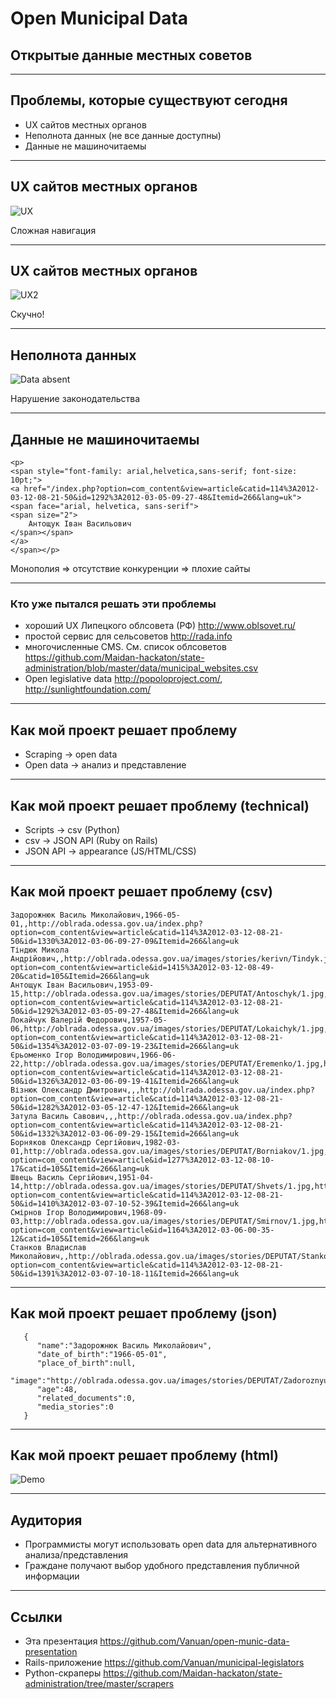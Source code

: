 # Open Municipal Data
## Открытые данные местных советов

---

## Проблемы, которые существуют сегодня

* UX сайтов местных органов
* Неполнота данных (не все данные доступны)
* Данные не машиночитаемы

---


## UX сайтов местных органов

![UX](/open-munic-data-presentation/ux.png)

Сложная навигация

---

## UX сайтов местных органов

![UX2](/open-munic-data-presentation/ux2.png)

Скучно!

---

## Неполнота данных

![Data absent](/open-munic-data-presentation/data_absent.png)

Нарушение законодательства

---

## Данные не машиночитаемы

	<p>
	<span style="font-family: arial,helvetica,sans-serif; font-size: 10pt;">
	<a href="/index.php?option=com_content&view=article&catid=114%3A2012-03-12-08-21-50&id=1292%3A2012-03-05-09-27-48&Itemid=266&lang=uk">
	<span face="arial, helvetica, sans-serif">
	<span size="2">
		Антощук Іван Васильович
	</span></span>
	</a>
	</span></p>

Монополия => отсутствие конкуренции => плохие сайты

---

### Кто уже пытался решать эти проблемы

* хороший UX Липецкого облсовета (РФ) http://www.oblsovet.ru/
* простой сервис для сельсоветов http://rada.info 
* многочисленные CMS. См. список облсоветов https://github.com/Maidan-hackaton/state-administration/blob/master/data/municipal_websites.csv
* Open legislative data http://popoloproject.com/, http://sunlightfoundation.com/

---

## Как мой проект решает проблему

* Scraping -> open data
* Open data -> анализ и представление

---

## Как мой проект решает проблему (technical)

* Scripts -> csv (Python)
* csv -> JSON API (Ruby on Rails)
* JSON API -> appearance (JS/HTML/CSS)

---

## Как мой проект решает проблему (csv)

	Задорожнюк Василь Миколайович,1966-05-01,,http://oblrada.odessa.gov.ua/index.php?option=com_content&view=article&catid=114%3A2012-03-12-08-21-50&id=1330%3A2012-03-06-09-27-09&Itemid=266&lang=uk
	Тіндюк Микола Андрійович,,http://oblrada.odessa.gov.ua/images/stories/kerivn/Tindyk.jpg,http://oblrada.odessa.gov.ua/index.php?option=com_content&view=article&id=1415%3A2012-03-12-08-49-20&catid=105&Itemid=266&lang=uk
	Антощук Іван Васильович,1953-09-15,http://oblrada.odessa.gov.ua/images/stories/DEPUTAT/Antoschyk/1.jpg,http://oblrada.odessa.gov.ua/index.php?option=com_content&view=article&catid=114%3A2012-03-12-08-21-50&id=1292%3A2012-03-05-09-27-48&Itemid=266&lang=uk
	Локайчук Валерій Федорович,1957-05-06,http://oblrada.odessa.gov.ua/images/stories/DEPUTAT/Lokaichyk/1.jpg,http://oblrada.odessa.gov.ua/index.php?option=com_content&view=article&catid=114%3A2012-03-12-08-21-50&id=1354%3A2012-03-07-09-19-23&Itemid=266&lang=uk
	Єрьоменко Ігор Володимирович,1966-06-22,http://oblrada.odessa.gov.ua/images/stories/DEPUTAT/Eremenko/1.jpg,http://oblrada.odessa.gov.ua/index.php?option=com_content&view=article&catid=114%3A2012-03-12-08-21-50&id=1326%3A2012-03-06-09-19-41&Itemid=266&lang=uk
	Візнюк Олександр Дмитрович,,,http://oblrada.odessa.gov.ua/index.php?option=com_content&view=article&catid=114%3A2012-03-12-08-21-50&id=1282%3A2012-03-05-12-47-12&Itemid=266&lang=uk
	Затула Василь Савович,,,http://oblrada.odessa.gov.ua/index.php?option=com_content&view=article&catid=114%3A2012-03-12-08-21-50&id=1332%3A2012-03-06-09-29-15&Itemid=266&lang=uk
	Борняков Олександр Сергійович,1982-03-01,http://oblrada.odessa.gov.ua/images/stories/DEPUTAT/Borniakov/1.jpg,http://oblrada.odessa.gov.ua/index.php?option=com_content&view=article&id=1277%3A2012-03-12-08-10-17&catid=105&Itemid=266&lang=uk
	Швець Василь Сергійович,1951-04-14,http://oblrada.odessa.gov.ua/images/stories/DEPUTAT/Shvets/1.jpg,http://oblrada.odessa.gov.ua/index.php?option=com_content&view=article&catid=114%3A2012-03-12-08-21-50&id=1410%3A2012-03-07-10-52-39&Itemid=266&lang=uk
	Смірнов Ігор Володимирович,1968-09-03,http://oblrada.odessa.gov.ua/images/stories/DEPUTAT/Smirnov/1.jpg,http://oblrada.odessa.gov.ua/index.php?option=com_content&view=article&id=1164%3A2012-03-06-00-35-12&catid=105&Itemid=266&lang=uk
	Станков Владислав Миколайович,,http://oblrada.odessa.gov.ua/images/stories/DEPUTAT/Stankov/1.jpg,http://oblrada.odessa.gov.ua/index.php?option=com_content&view=article&catid=114%3A2012-03-12-08-21-50&id=1391%3A2012-03-07-10-18-11&Itemid=266&lang=uk


---

## Как мой проект решает проблему (json)


	   {
	      "name":"Задорожнюк Василь Миколайович",
	      "date_of_birth":"1966-05-01",
	      "place_of_birth":null,
	      "image":"http://oblrada.odessa.gov.ua/images/stories/DEPUTAT/Zadoroznyuk/1.jpg",
	      "age":48,
	      "related_documents":0,
	      "media_stories":0
	   }


---

## Как мой проект решает проблему (html)

![Demo](/open-munic-data-presentation/demo.png)

---

## Аудитория

* Программисты могут использовать open data для альтернативного анализа/представления
* Граждане получают выбор удобного представления публичной информации

---

## Ссылки

* Эта презентация https://github.com/Vanuan/open-munic-data-presentation
* Rails-приложение https://github.com/Vanuan/municipal-legislators
* Python-скраперы https://github.com/Maidan-hackaton/state-administration/tree/master/scrapers


